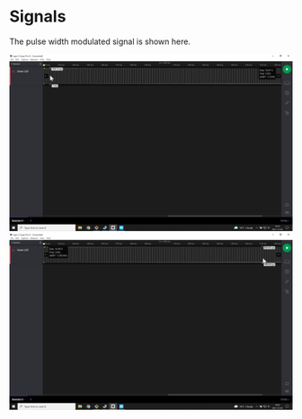 # Signals
The pulse width modulated signal is shown here.

![bright](brightLED.png)
![dim](dimLED.png)